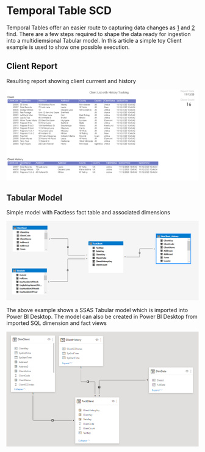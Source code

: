 # Temporal Table SCD

Temporal Tables offer an easier route to capturing data changes as [1](https://www.timmitchell.net/post/2019/04/02/using-temporal-tables-for-slowly-changing-dimensions/) and [2](https://www.sqlservercentral.com/articles/slowly-changing-dimensions-using-t-sql-merge) find. There are a few steps required to shape the data ready for ingestion into a multidiemsional Tabular model. 
In this article a simple toy Client example is used to show one possible execution.

## Client Report
Resulting report showing client currrent and history 

![Power BI Client Report](scdTeprlTabsPbi.PNG)

## Tabular Model
Simple model with Factless fact table and associated dimensions

![Model SSAS](scdTeprlTabsPbiMdlSSAS.PNG)

The above example shows a SSAS Tabular model which is imported into Power BI Desktop. The model can also be created in Power BI Desktop from imported SQL dimension and fact views 

![Model](scdTeprlTabsPbiMdl.PNG)
